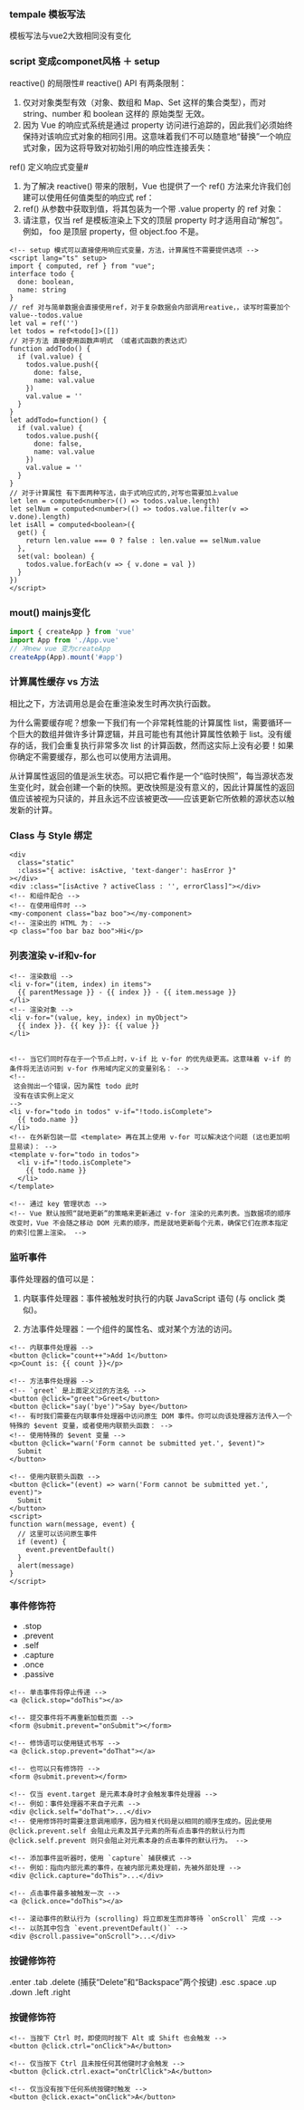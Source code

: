 ### tempale 模板写法
模板写法与vue2大致相同没有变化

### script 变成componet风格 ＋ setup
reactive() 的局限性#
reactive() API 有两条限制：

1. 仅对对象类型有效（对象、数组和 Map、Set 这样的集合类型），而对 string、number 和 boolean 这样的 原始类型 无效。
1. 因为 Vue 的响应式系统是通过 property 访问进行追踪的，因此我们必须始终保持对该响应式对象的相同引用。这意味着我们不可以随意地“替换”一个响应式对象，因为这将导致对初始引用的响应性连接丢失：


ref() 定义响应式变量#
1. 为了解决 reactive() 带来的限制，Vue 也提供了一个 ref() 方法来允许我们创建可以使用任何值类型的响应式 ref：
1. ref() 从参数中获取到值，将其包装为一个带 .value property 的 ref 对象：
1. 请注意，仅当 ref 是模板渲染上下文的顶层 property 时才适用自动“解包”。 例如， foo 是顶层 property，但 object.foo 不是。



```vue
<!-- setup 模式可以直接使用响应式变量，方法，计算属性不需要提供选项 -->
<script lang="ts" setup>
import { computed, ref } from "vue";
interface todo {
  done: boolean,
  name: string
}
// ref 对与简单数据会直接使用ref，对于复杂数据会内部调用reative，，读写时需要加个value--todos.value
let val = ref('')
let todos = ref<todo[]>([])
// 对于方法 直接使用函数声明式 （或者式函数的表达式）
function addTodo() {
  if (val.value) {
    todos.value.push({
      done: false,
      name: val.value
    })
    val.value = ''
  }
}
let addTodo=function() {
  if (val.value) {
    todos.value.push({
      done: false,
      name: val.value
    })
    val.value = ''
  }
}
// 对于计算属性 有下面两种写法，由于式响应式的,对写也需要加上value
let len = computed<number>(() => todos.value.length)
let selNum = computed<number>(() => todos.value.filter(v => v.done).length)
let isAll = computed<boolean>({
  get() {
    return len.value === 0 ? false : len.value == selNum.value
  },
  set(val: boolean) {
    todos.value.forEach(v => { v.done = val })
  }
})
</script>
```

### mout() mainjs变化
```javascript
import { createApp } from 'vue'
import App from './App.vue'
// 冲new vue 变为createApp
createApp(App).mount('#app')

```

### 计算属性缓存 vs 方法
相比之下，方法调用总是会在重渲染发生时再次执行函数。

为什么需要缓存呢？想象一下我们有一个非常耗性能的计算属性 list，需要循环一个巨大的数组并做许多计算逻辑，并且可能也有其他计算属性依赖于 list。没有缓存的话，我们会重复执行非常多次 list 的计算函数，然而这实际上没有必要！如果你确定不需要缓存，那么也可以使用方法调用。

从计算属性返回的值是派生状态。可以把它看作是一个“临时快照”，每当源状态发生变化时，就会创建一个新的快照。更改快照是没有意义的，因此计算属性的返回值应该被视为只读的，并且永远不应该被更改——应该更新它所依赖的源状态以触发新的计算。

### Class 与 Style 绑定
```vue
<div
  class="static"
  :class="{ active: isActive, 'text-danger': hasError }"
></div>
<div :class="[isActive ? activeClass : '', errorClass]"></div>
<!-- 和组件配合 -->
<!-- 在使用组件时 -->
<my-component class="baz boo"></my-component>
<!-- 渲染出的 HTML 为： -->
<p class="foo bar baz boo">Hi</p>
```

### 列表渲染 v-if和v-for
```vue
<!-- 渲染数组 -->
<li v-for="(item, index) in items">
  {{ parentMessage }} - {{ index }} - {{ item.message }}
</li>
<!-- 渲染对象 -->
<li v-for="(value, key, index) in myObject">
  {{ index }}. {{ key }}: {{ value }}
</li>


<!-- 当它们同时存在于一个节点上时，v-if 比 v-for 的优先级更高。这意味着 v-if 的条件将无法访问到 v-for 作用域内定义的变量别名： -->
<!--
 这会抛出一个错误，因为属性 todo 此时
 没有在该实例上定义
-->
<li v-for="todo in todos" v-if="!todo.isComplete">
  {{ todo.name }}
</li>
<!-- 在外新包装一层 <template> 再在其上使用 v-for 可以解决这个问题 (这也更加明显易读)： -->
<template v-for="todo in todos">
  <li v-if="!todo.isComplete">
    {{ todo.name }}
  </li>
</template>

<!-- 通过 key 管理状态 -->
<!-- Vue 默认按照“就地更新”的策略来更新通过 v-for 渲染的元素列表。当数据项的顺序改变时，Vue 不会随之移动 DOM 元素的顺序，而是就地更新每个元素，确保它们在原本指定的索引位置上渲染。 -->

```

### 监听事件
事件处理器的值可以是：

1. 内联事件处理器：事件被触发时执行的内联 JavaScript 语句 (与 onclick 类似)。

2. 方法事件处理器：一个组件的属性名、或对某个方法的访问。
```vue
<!-- 内联事件处理器 -->
<button @click="count++">Add 1</button>
<p>Count is: {{ count }}</p>

<!-- 方法事件处理器 -->
<!-- `greet` 是上面定义过的方法名 -->
<button @click="greet">Greet</button>
<button @click="say('bye')">Say bye</button>
<!-- 有时我们需要在内联事件处理器中访问原生 DOM 事件。你可以向该处理器方法传入一个特殊的 $event 变量，或者使用内联箭头函数： -->
<!-- 使用特殊的 $event 变量 -->
<button @click="warn('Form cannot be submitted yet.', $event)">
  Submit
</button>

<!-- 使用内联箭头函数 -->
<button @click="(event) => warn('Form cannot be submitted yet.', event)">
  Submit
</button>
<script>
function warn(message, event) {
  // 这里可以访问原生事件
  if (event) {
    event.preventDefault()
  }
  alert(message)
}
</script>
```
### 事件修饰符
+ .stop
+ .prevent
+ .self
+ .capture
+ .once
+ .passive
```vue
<!-- 单击事件将停止传递 -->
<a @click.stop="doThis"></a>

<!-- 提交事件将不再重新加载页面 -->
<form @submit.prevent="onSubmit"></form>

<!-- 修饰语可以使用链式书写 -->
<a @click.stop.prevent="doThat"></a>

<!-- 也可以只有修饰符 -->
<form @submit.prevent></form>

<!-- 仅当 event.target 是元素本身时才会触发事件处理器 -->
<!-- 例如：事件处理器不来自子元素 -->
<div @click.self="doThat">...</div>
<!-- 使用修饰符时需要注意调用顺序，因为相关代码是以相同的顺序生成的。因此使用 @click.prevent.self 会阻止元素及其子元素的所有点击事件的默认行为而 @click.self.prevent 则只会阻止对元素本身的点击事件的默认行为。 -->

<!-- 添加事件监听器时，使用 `capture` 捕获模式 -->
<!-- 例如：指向内部元素的事件，在被内部元素处理前，先被外部处理 -->
<div @click.capture="doThis">...</div>

<!-- 点击事件最多被触发一次 -->
<a @click.once="doThis"></a>

<!-- 滚动事件的默认行为 (scrolling) 将立即发生而非等待 `onScroll` 完成 -->
<!-- 以防其中包含 `event.preventDefault()` -->
<div @scroll.passive="onScroll">...</div>

```

### 按键修饰符
.enter
.tab
.delete (捕获“Delete”和“Backspace”两个按键)
.esc
.space
.up
.down
.left
.right

### 按键修饰符
```vue
<!-- 当按下 Ctrl 时，即使同时按下 Alt 或 Shift 也会触发 -->
<button @click.ctrl="onClick">A</button>

<!-- 仅当按下 Ctrl 且未按任何其他键时才会触发 -->
<button @click.ctrl.exact="onCtrlClick">A</button>

<!-- 仅当没有按下任何系统按键时触发 -->
<button @click.exact="onClick">A</button>
```
